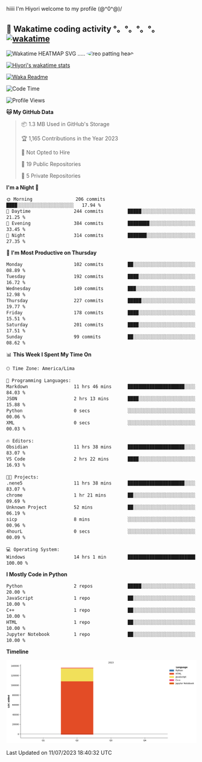 hiiii I'm Hiyori welcome to my profile \(@^0^@)/

## 🦄 Wakatime coding activity °。°。°。°。[![wakatime](https://wakatime.com/badge/user/49dba2c5-26e1-43a7-9d07-e0f8613d1227.svg)](https://wakatime.com/@49dba2c5-26e1-43a7-9d07-e0f8613d1227) 
<img src="https://wakatime.com/share/@hiyori/ef87015d-57e0-4afb-bb56-1a99a24ea312.svg" width="600" alt="Wakatime HEATMAP SVG"/> ..... <img src="https://i.postimg.cc/RFM2CQFY/reo-patting.webp" alt="reo patting head" width="200" style="border-radius: 50%;">

 [![Hiyori's wakatime stats](https://github-readme-stats.vercel.app/api/wakatime?username=hiyori&theme=buefy&range=last_year&is_including_today=true&layout=compact)](https://github.com/anuraghazra/github-readme-stats)
 

[![Waka Readme](https://github.com/hiyorijl/hiyorijl/actions/workflows/Waka%20Readme.yml/badge.svg)](https://github.com/hiyorijl/hiyorijl/actions/workflows/Waka%20Readme.yml)

<!--START_SECTION:waka-->
![Code Time](http://img.shields.io/badge/Code%20Time-195%20hrs%2020%20mins-blue)

![Profile Views](http://img.shields.io/badge/Profile%20Views-1-blue)

**🐱 My GitHub Data** 

> 📦 1.3 MB Used in GitHub's Storage 
 > 
> 🏆 1,165 Contributions in the Year 2023
 > 
> 🚫 Not Opted to Hire
 > 
> 📜 19 Public Repositories 
 > 
> 🔑 5 Private Repositories 
 > 
**I'm a Night 🦉** 

```text
🌞 Morning                206 commits         ████░░░░░░░░░░░░░░░░░░░░░   17.94 % 
🌆 Daytime                244 commits         █████░░░░░░░░░░░░░░░░░░░░   21.25 % 
🌃 Evening                384 commits         ████████░░░░░░░░░░░░░░░░░   33.45 % 
🌙 Night                  314 commits         ███████░░░░░░░░░░░░░░░░░░   27.35 % 
```
📅 **I'm Most Productive on Thursday** 

```text
Monday                   102 commits         ██░░░░░░░░░░░░░░░░░░░░░░░   08.89 % 
Tuesday                  192 commits         ████░░░░░░░░░░░░░░░░░░░░░   16.72 % 
Wednesday                149 commits         ███░░░░░░░░░░░░░░░░░░░░░░   12.98 % 
Thursday                 227 commits         █████░░░░░░░░░░░░░░░░░░░░   19.77 % 
Friday                   178 commits         ████░░░░░░░░░░░░░░░░░░░░░   15.51 % 
Saturday                 201 commits         ████░░░░░░░░░░░░░░░░░░░░░   17.51 % 
Sunday                   99 commits          ██░░░░░░░░░░░░░░░░░░░░░░░   08.62 % 
```


📊 **This Week I Spent My Time On** 

```text
🕑︎ Time Zone: America/Lima

💬 Programming Languages: 
Markdown                 11 hrs 46 mins      █████████████████████░░░░   84.03 % 
JSON                     2 hrs 13 mins       ████░░░░░░░░░░░░░░░░░░░░░   15.88 % 
Python                   0 secs              ░░░░░░░░░░░░░░░░░░░░░░░░░   00.06 % 
XML                      0 secs              ░░░░░░░░░░░░░░░░░░░░░░░░░   00.03 % 

🔥 Editors: 
Obsidian                 11 hrs 38 mins      █████████████████████░░░░   83.07 % 
VS Code                  2 hrs 22 mins       ████░░░░░░░░░░░░░░░░░░░░░   16.93 % 

🐱‍💻 Projects: 
.nene5                   11 hrs 38 mins      █████████████████████░░░░   83.07 % 
chrome                   1 hr 21 mins        ██░░░░░░░░░░░░░░░░░░░░░░░   09.69 % 
Unknown Project          52 mins             ██░░░░░░░░░░░░░░░░░░░░░░░   06.19 % 
sicp                     8 mins              ░░░░░░░░░░░░░░░░░░░░░░░░░   00.96 % 
4hourL                   0 secs              ░░░░░░░░░░░░░░░░░░░░░░░░░   00.09 % 

💻 Operating System: 
Windows                  14 hrs 1 min        █████████████████████████   100.00 % 
```

**I Mostly Code in Python** 

```text
Python                   2 repos             █████░░░░░░░░░░░░░░░░░░░░   20.00 % 
JavaScript               1 repo              ██░░░░░░░░░░░░░░░░░░░░░░░   10.00 % 
C++                      1 repo              ██░░░░░░░░░░░░░░░░░░░░░░░   10.00 % 
HTML                     1 repo              ██░░░░░░░░░░░░░░░░░░░░░░░   10.00 % 
Jupyter Notebook         1 repo              ██░░░░░░░░░░░░░░░░░░░░░░░   10.00 % 
```



**Timeline**

![Lines of Code chart](https://raw.githubusercontent.com/hiyorijl/hiyorijl/main/assets/bar_graph.png)


 Last Updated on 11/07/2023 18:40:32 UTC
<!--END_SECTION:waka-->
